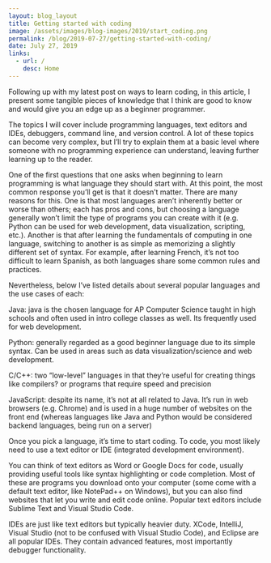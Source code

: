 ```yaml
---
layout: blog_layout
title: Getting started with coding
image: /assets/images/blog-images/2019/start_coding.png
permalink: /blog/2019-07-27/getting-started-with-coding/
date: July 27, 2019
links: 
  - url: /
    desc: Home
---
```


Following up with my latest post on ways to learn coding, in this article, I present some tangible pieces of knowledge that I think are good to know and would give you an edge up as a beginner programmer. 

The topics I will cover include programming languages, text editors and IDEs, debuggers, command line, and version control. A lot of these topics can become very complex, but I’ll try to explain them at a basic level where someone with no programming experience can understand, leaving further learning up to the reader. 

One of the first questions that one asks when beginning to learn programming is what language they should start with. At this point, the most common response you’ll get is that it doesn’t matter. There are many reasons for this. One is that most languages aren’t inherently better or worse than others; each has pros and cons, but choosing a language generally won’t limit the type of programs you can create with it (e.g. Python can be used for web development, data visualization, scripting, etc.). Another is that after learning the fundamentals of computing in one language, switching to another is as simple as memorizing a slightly different set of syntax. For example, after learning French, it’s not too difficult to learn Spanish, as both languages share some common rules and practices. 

Nevertheless, below I’ve listed details about several popular languages and the use cases of each: 

Java: java is the chosen language for AP Computer Science taught in high schools and often used in intro college classes as well. Its frequently used for web development. 

Python: generally regarded as a good beginner language due to its simple syntax. Can be used in areas such as data visualization/science and web development. 

C/C++: two “low-level” languages in that they’re useful for creating things like compilers? or programs that require speed and precision 

JavaScript: despite its name, it’s not at all related to Java. It’s run in web browsers (e.g. Chrome) and is used in a huge number of websites on the front end (whereas languages like Java and Python would be considered backend languages, being run on a server) 

Once you pick a language, it’s time to start coding. To code, you most likely need to use a text editor or IDE (integrated development environment). 

You can think of text editors as Word or Google Docs for code, usually providing useful tools like syntax highlighting or code completion. Most of these are programs you download onto your computer (some come with a default text editor, like NotePad++ on Windows), but you can also find websites that let you write and edit code online. Popular text editors include Sublime Text and Visual Studio Code. 

IDEs are just like text editors but typically heavier duty. XCode, IntelliJ, Visual Studio (not to be confused with Visual Studio Code), and Eclipse are all popular IDEs. They contain advanced features, most importantly debugger functionality. 


